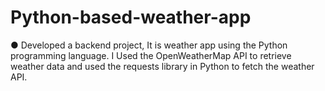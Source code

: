 # Python-based-weather-app
●	Developed a backend project, It is weather app using the Python programming language. 
I Used the OpenWeatherMap API to retrieve weather data and used the requests library in Python to fetch the weather API.


